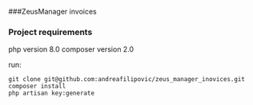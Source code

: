 ###ZeusManager invoices

### Project requirements
 php version 8.0
 composer version 2.0

run:
```
git clone git@github.com:andreafilipovic/zeus_manager_inovices.git
composer install
php artisan key:generate
```